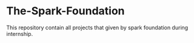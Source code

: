 # The-Spark-Foundation
This repository contain all projects that given by spark foundation during internship.
